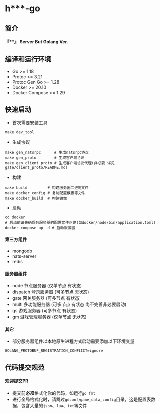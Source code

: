 # h***-go

## 简介

#### 『**』 Server But Golang Ver.
## 编译和运行环境

* Go >= 1.18
* Protoc >= 3.21
* Protoc Gen Go >= 1.28
* Docker >= 20.10
* Docker Compose >= 1.29

## 快速启动

* 首次需要安装工具

```shell
make dev_tool
```

* 生成协议

```shell
make gen_natsrpc      # 生成natsrpc协议
make gen_proto        # 生成客户端协议
make gen_client_proto # 生成客户端协议代理(非必要 详见gate/client_proto/README.md)
```

* 构建

```shell
make build         # 构建服务器二进制文件
make docker_config # 复制配置模板等文件
make docker_build  # 构建镜像
```

* 启动

```shell
cd docker
# 启动前请先确保各服务器的配置文件正确(如docker/node/bin/application.toml)
docker-compose up -d # 启动服务器
```

#### 第三方组件

* mongodb
* nats-server
* redis

#### 服务器组件

* node 节点服务器 (仅单节点 有状态)
* dispatch 登录服务器 (可多节点 无状态)
* gate 网关服务器 (可多节点 有状态)
* multi 多功能服务器 (可多节点 有状态 尚不完善非必要启动)
* gs 游戏服务器 (可多节点 有状态)
* gm 游戏管理服务器 (仅单节点 无状态)

#### 其它

* 部分服务器组件以本地原生进程方式启动需要添加以下环境变量

```shell
GOLANG_PROTOBUF_REGISTRATION_CONFLICT=ignore
```

## 代码提交规范

#### 欢迎提交PR

* 提交前**必须**格式化你的代码，如运行`go fmt`
* 进行全局格式化时，请跳过`gdconf/game_data_config`目录，这是配置表数据，包含大量的`json`、`lua`、`txt`等文件
